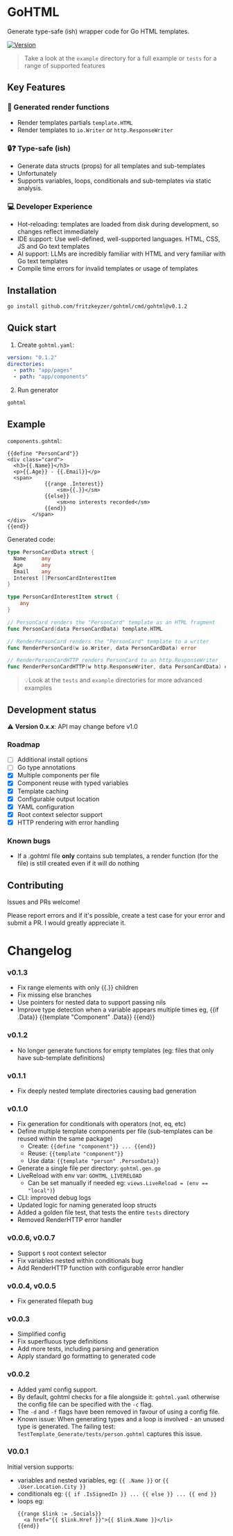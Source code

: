 # GoHTML
Generate type-safe (ish) wrapper code for Go HTML templates.

[![Version](https://img.shields.io/badge/version-v0.1.2-blue.svg)](https://github.com/fritzkeyzer/gohtml/tags)

> Take a look at the `example` directory for a full example or `tests` for a range of supported features

## Key Features

### 🚀 Generated render functions
  - Render templates partials `template.HTML`
  - Render templates to `io.Writer` or `http.ResponseWriter`

### 🔒❓ Type-safe (ish)
  - Generate data structs (props) for all templates and sub-templates
  - Unfortunately 
  - Supports variables, loops, conditionals and sub-templates via static analysis.

### 💻 Developer Experience
  - Hot-reloading: templates are loaded from disk during development, so changes reflect immediately
  - IDE support: Use well-defined, well-supported languages. HTML, CSS, JS and Go text templates
  - AI support: LLMs are incredibly familiar with HTML and very familiar with Go text templates  
  - Compile time errors for invalid templates or usage of templates

## Installation
```sh
go install github.com/fritzkeyzer/gohtml/cmd/gohtml@v0.1.2
```

## Quick start

1. Create `gohtml.yaml`:
```yaml
version: "0.1.2"
directories:
  - path: "app/pages"
  - path: "app/components"
```
2. Run generator
```shell
gohtml
```

## Example
`components.gohtml`:
```gotemplate
{{define "PersonCard"}}
<div class="card">
  <h3>{{.Name}}</h3>
  <p>{{.Age}} - {{.Email}}</p>
  <span>
            {{range .Interest}}
                <sm>{{.}}</sm>
            {{else}}
                <sm>no interests recorded</sm>
            {{end}}
        </span>
</div>
{{end}}
```
Generated code:
```go
type PersonCardData struct {
  Name     any
  Age      any
  Email    any
  Interest []PersonCardInterestItem
}

type PersonCardInterestItem struct {
    any
}

// PersonCard renders the "PersonCard" template as an HTML fragment
func PersonCard(data PersonCardData) template.HTML

// RenderPersonCard renders the "PersonCard" template to a writer
func RenderPersonCard(w io.Writer, data PersonCardData) error

// RenderPersonCardHTTP renders PersonCard to an http.ResponseWriter
func RenderPersonCardHTTP(w http.ResponseWriter, data PersonCardData) error
```

> 💡Look at the `tests` and `example` directories for more advanced examples

## Development status
⚠️ **Version 0.x.x**: API may change before v1.0

### Roadmap
- [ ] Additional install options
- [ ] Go type annotations
- [x] Multiple components per file
- [x] Component reuse with typed variables
- [x] Template caching
- [x] Configurable output location
- [x] YAML configuration
- [x] Root context selector support
- [x] HTTP rendering with error handling

### Known bugs
- If a .gohtml file **only** contains sub templates, a render function (for the file) is still created even if it will do nothing

## Contributing
Issues and PRs welcome! 

Please report errors and if it's possible, create a test case for your error and submit a PR.
I would greatly appreciate it.

# Changelog

### v0.1.3
- Fix range elements with only {{.}} children
- Fix missing else branches
- Use pointers for nested data to support passing nils
- Improve type detection when a variable appears multiple times eg, {{if .Data}} {{template "Component" .Data}} {{end}}

### v0.1.2
- No longer generate functions for empty templates 
(eg: files that only have sub-template definitions)

### v0.1.1
- Fix deeply nested template directories causing bad generation

### v0.1.0
- Fix generation for conditionals with operators (not, eq, etc)
- Define multiple template components per file (sub-templates can be reused within the same package)
    - Create: `{{define "component"}} ... {{end}}`
    - Reuse: `{{template "component"}}`
    - Use data: `{{template "person" .PersonData}}`
- Generate a single file per directory: `gohtml.gen.go`
- LiveReload with env var: `GOHTML_LIVERELOAD`
    - Can be set manually if needed eg: `views.LiveReload = (env == "local")`)
- CLI: improved debug logs
- Updated logic for naming generated loop structs
- Added a golden file test, that tests the entire `tests` directory
- Removed RenderHTTP error handler

### v0.0.6, v0.0.7
- Support `$` root context selector
- Fix variables nested within conditionals bug
- Add RenderHTTP function with configurable error handler

### v0.0.4, v0.0.5
- Fix generated filepath bug

### v0.0.3
- Simplified config
- Fix superfluous type definitions
- Add more tests, including parsing and generation
- Apply standard go formatting to generated code

### v0.0.2
- Added yaml config support.
- By default, gohtml checks for a file alongside it: `gohtml.yaml` otherwise the config file can be specified with the `-c` flag.
- The `-d` and `-f` flags have been removed in favour of using a config file.
- Known issue: When generating types and a loop is involved - an unused type is generated. The failing test: `TestTemplate_Generate/tests/person.gohtml` captures this issue.

### V0.0.1
Initial version supports:
- variables and nested variables, eg: `{{ .Name }}` or `{{ .User.Location.City }}`
- conditionals eg: `{{ if .IsSignedIn }} ... {{ else }} ... {{ end }}`
- loops eg:
    ```gotemplate
    {{range $link := .Socials}}
      <a href="{{ $link.Href }}">{{ $link.Name }}</li>
    {{end}}
    ```